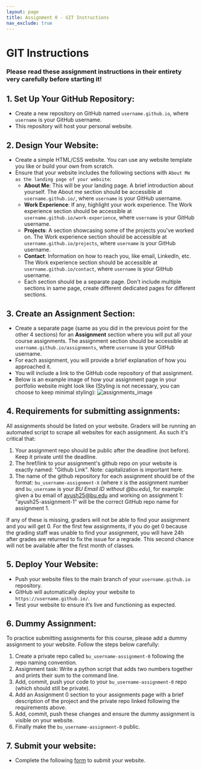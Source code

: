 ```yaml
---
layout: page
title: Assignment 0 - GIT Instructions
nav_exclude: true
---
```


# GIT Instructions
### Please read these assignment instructions in their entirety very carefully before starting it!
## 1. Set Up Your GitHub Repository:
- Create a new repository on GitHub named `username.github.io`, where `username` is your GitHub username.
- This repository will host your personal website.

## 2. Design Your Website:
- Create a simple HTML/CSS website. You can use any website template you like or build your own from scratch.
- Ensure that your website includes the following sections with `About Me as the landing page of your website`:
  - **About Me**: This will be your landing page. A brief introduction about yourself. The About me section should be accessible at `username.github.io/`, where `username` is your GitHub username.
  - **Work Experience**: If any, highlight your work experience. The Work experience section should be accessible at `username.github.io/work-experience`, where `username` is your GitHub username.
  - **Projects**: A section showcasing some of the projects you've worked on. The Work experience section should be accessible at `username.github.io/projects`, where `username` is your GitHub username.
  - **Contact**: Information on how to reach you, like email, LinkedIn, etc. The Work experience section should be accessible at `username.github.io/contact`, where `username` is your GitHub username.
  - Each section should be a separate page. Don't include multiple sections in same page, create different dedicated pages for different sections.

## 3. Create an Assignment Section:
- Create a separate page (same as you did in the previous point for the other 4 sections) for an **Assignment** section where you will put all your course assignments. The assignment section should be accessible at `username.github.io/assignments`, where `username` is your GitHub username.
- For each assignment, you will provide a brief explanation of how you approached it.
- You will include a link to the GitHub code repository of that assignment.
- Below is an example image of how your assignment page in your portfolio website might look like (Styling is not necessary, you can choose to keep minimal styling):
![assignments_image](../../assets/images/hw1-image.png)

## 4. Requirements for submitting assignments:

All assignments should be listed on your website. Graders will be running an automated script to scrape all websites for each assignment. As such it's critical that:
  1. Your assignment repo should be public after the deadline (not before). Keep it private until the deadline.
  2. The href/link to your assignment's github repo on your website is exactly named: "Github Link". Note: capitalization is important here.
  3. The name of the github repository for each assignment should be of the format: `bu_username-assignment-X` (where `X` is the assignment number and `bu_username` is your *BU Email ID without @bu.edu*), for example: given a bu email of ayush25@bu.edu and working on assignment 1: "ayush25-assignment-1" will be the correct GitHub repo name for assignment 1.

If any of these is missing, graders will not be able to find your assignment and you will get 0. For the first few assignments, if you do get 0 because the grading staff was unable to find your assignment, you will have 24h after grades are returned to fix the issue for a regrade. This second chance will not be available after the first month of classes.

## 5. Deploy Your Website:
- Push your website files to the main branch of your `username.github.io` repository.
- GitHub will automatically deploy your website to `https://username.github.io/`.
- Test your website to ensure it’s live and functioning as expected.

## 6. Dummy Assignment:
To practice submitting assignments for this course, please add a dummy assignment to your website. Follow the steps below carefully:
  1. Create a private repo called `bu_username-assignment-0` following the repo naming convention.
  2. Assignment task: Write a python script that adds two numbers together and prints their sum to the command line.
  3. Add, commit, push your code to your `bu_username-assignment-0` repo (which should still be private).
  4. Add an Assignment 0 section to your assignments page with a brief description of the project and the private repo linked following the requirements above.
  5. Add, commit, push these changes and ensure the dummy assignment is visible on your website.
  6. Finally make the `bu_username-assignment-0` public.

## 7. Submit your website:
- Complete the following [form](https://forms.gle/S2DyVycuwmJCCw8i7) to submit your website.